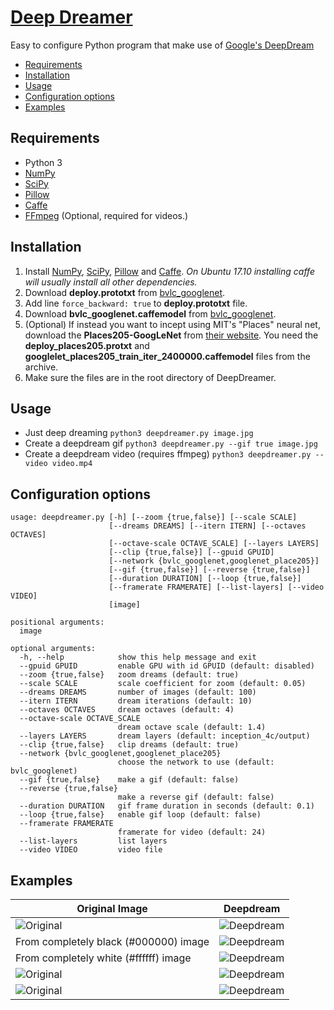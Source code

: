 # [Deep Dreamer](https://deepdreamer.fq.nz/)
Easy to configure Python program that make use of [Google's DeepDream](https://github.com/google/deepdream/)

* [Requirements](#requirements)
* [Installation](#installation)
* [Usage](#usage)
* [Configuration options](#configuration-options)
* [Examples](#examples)

## Requirements
* Python 3
* [NumPy](https://pypi.python.org/pypi/numpy)
* [SciPy](https://pypi.python.org/pypi/scipy/)
* [Pillow](https://pypi.python.org/pypi/Pillow/)
* [Caffe](http://caffe.berkeleyvision.org/)
* [FFmpeg](https://www.ffmpeg.org/) (Optional, required for videos.)

## Installation
1. Install [NumPy](https://pypi.python.org/pypi/numpy), [SciPy](https://pypi.python.org/pypi/scipy/), [Pillow](https://pypi.python.org/pypi/Pillow/) and [Caffe](http://caffe.berkeleyvision.org/). *On Ubuntu 17.10 installing caffe will usually install all other dependencies.*
2. Download **deploy.prototxt** from [bvlc_googlenet](https://github.com/BVLC/caffe/tree/master/models/bvlc_googlenet).
3. Add line `force_backward: true` to **deploy.prototxt** file.
4. Download **bvlc_googlenet.caffemodel** from [bvlc_googlenet](https://github.com/BVLC/caffe/tree/master/models/bvlc_googlenet).
5. (Optional) If instead you want to incept using MIT's "Places" neural net, download the **Places205-GoogLeNet** from [their website](http://places.csail.mit.edu/downloadCNN.html). You need the **deploy_places205.protxt** and **googlelet_places205_train_iter_2400000.caffemodel** files from the archive.
6. Make sure the files are in the root directory of DeepDreamer.

## Usage
* Just deep dreaming
`python3 deepdreamer.py image.jpg`
* Create a deepdream gif
`python3 deepdreamer.py --gif true image.jpg`
* Create a deepdream video (requires ffmpeg)
`python3 deepdreamer.py --video video.mp4`

## Configuration options
```
usage: deepdreamer.py [-h] [--zoom {true,false}] [--scale SCALE]
                      [--dreams DREAMS] [--itern ITERN] [--octaves OCTAVES]
                      [--octave-scale OCTAVE_SCALE] [--layers LAYERS]
                      [--clip {true,false}] [--gpuid GPUID]
                      [--network {bvlc_googlenet,googlenet_place205}]
                      [--gif {true,false}] [--reverse {true,false}]
                      [--duration DURATION] [--loop {true,false}]
                      [--framerate FRAMERATE] [--list-layers] [--video VIDEO]
                      [image]

positional arguments:
  image

optional arguments:
  -h, --help            show this help message and exit
  --gpuid GPUID         enable GPU with id GPUID (default: disabled)
  --zoom {true,false}   zoom dreams (default: true)
  --scale SCALE         scale coefficient for zoom (default: 0.05)
  --dreams DREAMS       number of images (default: 100)
  --itern ITERN         dream iterations (default: 10)
  --octaves OCTAVES     dream octaves (default: 4)
  --octave-scale OCTAVE_SCALE
                        dream octave scale (default: 1.4)
  --layers LAYERS       dream layers (default: inception_4c/output)
  --clip {true,false}   clip dreams (default: true)
  --network {bvlc_googlenet,googlenet_place205}
                        choose the network to use (default: bvlc_googlenet)
  --gif {true,false}    make a gif (default: false)
  --reverse {true,false}
                        make a reverse gif (default: false)
  --duration DURATION   gif frame duration in seconds (default: 0.1)
  --loop {true,false}   enable gif loop (default: false)
  --framerate FRAMERATE
                        framerate for video (default: 24)
  --list-layers         list layers
  --video VIDEO         video file
```

## Examples
Original Image|Deepdream
--------|---------
![Original](https://farm8.staticflickr.com/7233/7167040599_cf7c835c77_z_d.jpg)|![Deepdream](http://i.imgur.com/Auikelk.jpg)
From completely black (#000000) image|![Deepdream](http://i.imgur.com/Ox1B8wf.gif)
From completely white (#ffffff) image|![Deepdream](http://i.imgur.com/llUZ7Ll.gif)
![Original](https://farm9.staticflickr.com/8084/8361122341_183dd4a7e3_z_d.jpg)|![Deepdream](http://i.imgur.com/1YpPJVK.jpg)
![Original](https://farm8.staticflickr.com/7016/6736252139_e979e45b8c_z_d.jpg)|![Deepdream](http://i.imgur.com/E8cO7zk.jpg)
